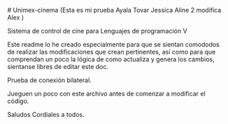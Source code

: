 ﻿﻿# Unimex-cinema (Esta es mi prueba Ayala Tovar Jessica Aline 2 modifica Alex ) 

Sistema de control de cine para Lenguajes de programación V

Este readme lo he creado especialmente para que se sientan comododos de realizar las
modificaciones que crean pertinentes, así como para que comprendan un poco la 
lógica de como actualiza y genera los cambios, sientanse libres de editar este doc. 

Prueba de conexión bilateral. 

Jueguen un poco con este archivo antes de comenzar a modificar el código. 

Saludos Cordiales a todos. 

